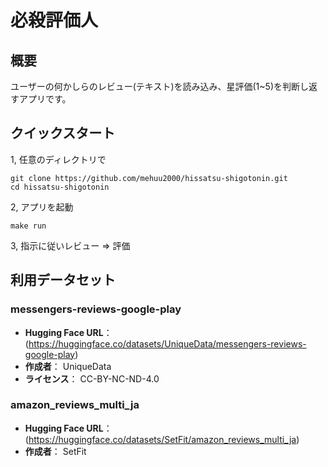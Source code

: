 # 必殺評価人

## 概要
ユーザーの何かしらのレビュー(テキスト)を読み込み、星評価(1~5)を判断し返すアプリです。

## クイックスタート
1, 任意のディレクトリで
```
git clone https://github.com/mehuu2000/hissatsu-shigotonin.git
cd hissatsu-shigotonin
```

2, アプリを起動
```
make run
```

3, 指示に従いレビュー ⇒ 評価

## 利用データセット
### messengers-reviews-google-play
- **Hugging Face URL**： (https://huggingface.co/datasets/UniqueData/messengers-reviews-google-play)
- **作成者**： UniqueData
- **ライセンス**： CC-BY-NC-ND-4.0

### amazon_reviews_multi_ja
- **Hugging Face URL**： (https://huggingface.co/datasets/SetFit/amazon_reviews_multi_ja)
- **作成者**： SetFit